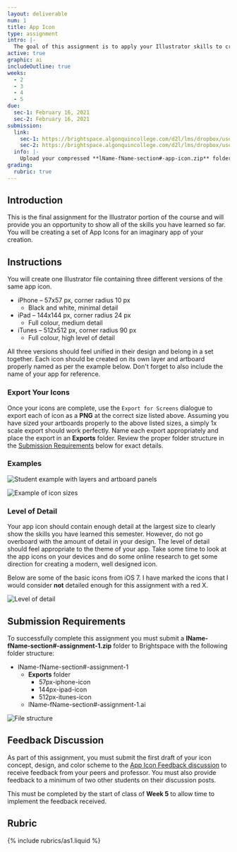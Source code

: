 ```yaml
---
layout: deliverable
num: 1
title: App Icon
type: assignment
intro: |-
  The goal of this assignment is to apply your Illustrator skills to create a professional app icon for an original iOS app.
active: true
graphic: ai
includeOutline: true
weeks:
  - 2
  - 3
  - 4
  - 5
due:
  sec-1: February 16, 2021
  sec-2: February 16, 2021
submission:
  link:
    sec-1: https://brightspace.algonquincollege.com/d2l/lms/dropbox/user/folder_submit_files.d2l?db=289596&grpid=0&isprv=0&bp=0&ou=332375
    sec-2: https://brightspace.algonquincollege.com/d2l/lms/dropbox/user/folder_submit_files.d2l?db=290045&grpid=0&isprv=0&bp=0&ou=317259
  info: |-
    Upload your compressed **lName-fName-section#-app-icon.zip** folder on Brightspace.
grading:
  rubric: true
---
```


## Introduction

This is the final assignment for the Illustrator portion of the course and will provide you an opportunity to show all of the skills you have learned so far. You will be creating a set of App Icons for an imaginary app of your creation.

## Instructions

You will create one Illustrator file containing three different versions of the same app icon.

- iPhone – 57x57 px, corner radius 10 px
  - Black and white, minimal detail
- iPad – 144x144 px, corner radius 24 px
  - Full colour, medium detail
- iTunes – 512x512 px, corner radius 90 px
  - Full colour, high level of detail

All three versions should feel unified in their design and belong in a set together. Each icon should be created on its own layer and artboard properly named as per the example below. Don't forget to also include the name of your app for reference.

### Export Your Icons

Once your icons are complete, use the `Export for Screens` dialogue to export each of icon as a **PNG** at the correct size listed above. Assuming you have sized your artboards properly to the above listed sizes, a simply 1x scale export should work perfectly. Name each export appropriately and place the export in an **Exports** folder. Review the proper folder structure in the [Submission Requirements](#submission-requirements) below for exact details.

### Examples

![Student example with layers and artboard panels]({{site.baseurl}}/images/assignments/as1/student-example.png)

![Example of icon sizes]({{site.baseurl}}/images/assignments/as1/discussion-example.png)

### Level of Detail

Your app icon should contain enough detail at the largest size to clearly show the skills you have learned this semester. However, do not go overboard with the amount of detail in your design. The level of detail should feel appropriate to the theme of your app. Take some time to look at the app icons on your devices and do some online research to get some direction for creating a modern, well designed icon.

Below are some of the basic icons from iOS 7. I have marked the icons that I would consider **not** detailed enough for this assignment with a red X.

![Level of detail]({{site.baseurl}}/images/assignments/as1/icon-detail-examples.jpg)

## Submission Requirements

To successfully complete this assignment you must submit a **lName-fName-section#-assignment-1.zip** folder to Brightspace with the following folder structure:

- lName-fName-section#-assignment-1
  - **Exports** folder
    - 57px-iphone-icon
    - 144px-ipad-icon
    - 512px-itunes-icon
  - lName-fName-section#-assignment-1.ai

![File structure]({{site.baseurl}}/images/assignments/as1/file-structure.jpg)

## Feedback Discussion

As part of this assignment, you must submit the first draft of your icon concept, design, and color scheme to the [App Icon Feedback discussion]({{site.baseurl}}/deliverables/discussions/01-app-icon-feedback/) to receive feedback from your peers and professor. You must also provide feedback to a minimum of two other students on their discussion posts.

This must be completed by the start of class of **Week 5** to allow time to implement the feedback received.

## Rubric

{% include rubrics/as1.liquid %}
